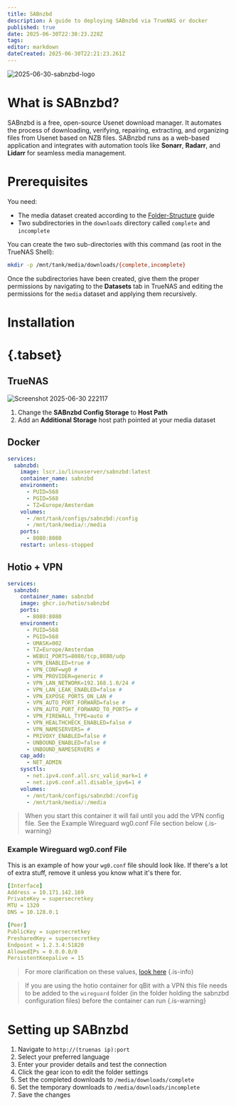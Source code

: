 ```yaml
---
title: SABnzbd
description: A guide to deploying SABnzbd via TrueNAS or docker
published: true
date: 2025-06-30T22:30:23.228Z
tags: 
editor: markdown
dateCreated: 2025-06-30T22:21:23.261Z
---
```


![2025-06-30-sabnzbd-logo](https://github.com/user-attachments/assets/ccfbcf99-65eb-4eed-85dc-447423728b22)

# What is SABnzbd?
SABnzbd is a free, open-source Usenet download manager. It automates the process of downloading, verifying, repairing, extracting, and organizing files from Usenet based on NZB files. SABnzbd runs as a web-based application and integrates with automation tools like **Sonarr**, **Radarr**, and **Lidarr** for seamless media management.

# Prerequisites
You need:

- The media dataset created according to the [Folder-Structure](/Folder-Structure) guide
- Two subdirectories in the `downloads` directory called `complete` and `incomplete`

You can create the two sub-directories with this command (as root in the TrueNAS Shell):

```bash
mkdir -p /mnt/tank/media/downloads/{complete,incomplete}
```

Once the subdirectories have been created, give them the proper permissions by navigating to the **Datasets** tab in TrueNAS and editing the permissions for the `media` dataset and applying them recursively.

# Installation
# {.tabset}
## TrueNAS
![Screenshot 2025-06-30 222117](https://github.com/user-attachments/assets/be440efb-f8cc-4bac-af3c-de0f592bc932)

1. Change the **SABnzbd Config Storage** to **Host Path**
1. Add an **Additional Storage** host path pointed at your media dataset

## Docker
```yaml
services:
  sabnzbd:
    image: lscr.io/linuxserver/sabnzbd:latest
    container_name: sabnzbd
    environment:
      - PUID=568
      - PGID=568
      - TZ=Europe/Amsterdam
    volumes:
      - /mnt/tank/configs/sabnzbd:/config
      - /mnt/tank/media/:/media
    ports:
      - 8080:8080
    restart: unless-stopped
```
## Hotio + VPN
```yaml
services:
  sabnzbd:
    container_name: sabnzbd
    image: ghcr.io/hotio/sabnzbd
    ports:
      - 8080:8080
    environment:
      - PUID=568
      - PGID=568
      - UMASK=002
      - TZ=Europe/Amsterdam
      - WEBUI_PORTS=8080/tcp,8080/udp
      - VPN_ENABLED=true #
      - VPN_CONF=wg0 #
      - VPN_PROVIDER=generic #
      - VPN_LAN_NETWORK=192.168.1.0/24 #
      - VPN_LAN_LEAK_ENABLED=false #
      - VPN_EXPOSE_PORTS_ON_LAN #
      - VPN_AUTO_PORT_FORWARD=false #
      - VPN_AUTO_PORT_FORWARD_TO_PORTS= #
      - VPN_FIREWALL_TYPE=auto #
      - VPN_HEALTHCHECK_ENABLED=false #
      - VPN_NAMESERVERS= #
      - PRIVOXY_ENABLED=false #
      - UNBOUND_ENABLED=false #
      - UNBOUND_NAMESERVERS #
    cap_add:
      - NET_ADMIN
    sysctls:
      - net.ipv4.conf.all.src_valid_mark=1 #
      - net.ipv6.conf.all.disable_ipv6=1 #
    volumes:
      - /mnt/tank/configs/sabnzbd:/config
      - /mnt/tank/media/:/media
```
> When you start this container it will fail until you add the VPN config file. See the Example Wireguard wg0.conf File section below
{.is-warning}

### Example Wireguard wg0.conf File

This is an example of how your `wg0.conf` file should look like. If there's a lot of extra stuff, remove it unless you know what it's there for.

```yaml
[Interface]
Address = 10.171.142.169
PrivateKey = supersecretkey
MTU = 1320
DNS = 10.128.0.1

[Peer]
PublicKey = supersecretkey
PresharedKey = supersecretkey
Endpoint = 1.2.3.4:51820
AllowedIPs = 0.0.0.0/0
PersistentKeepalive = 15
```

> For more clarification on these values, [look here](https://hotio.dev/containers/sabnzbd/#__tabbed_2_1)
{.is-info}

> If you are using the hotio container for qBit with a VPN this file needs to be added to the `wireguard` folder (in the folder holding the sabnzbd configuration files) before the container can run
{.is-warning}

# Setting up SABnzbd
1. Navigate to `http://(truenas ip):port`
1. Select your preferred language
1. Enter your provider details and test the connection
1. Click the gear icon to edit the folder settings
1. Set the completed downloads to `/media/downloads/complete`
1. Set the temporary downloads to `/media/downloads/incomplete`
1. Save the changes
